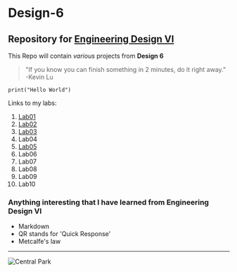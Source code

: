 # Design-6
## Repository for [Engineering Design VI](https://sites.google.com/view/ece322)
This Repo will contain *various* projects from **Design 6**
> "If you know you can finish something in 2 minutes, do it right away."
> -Kevin Lu

`print("Hello World")`

Links to my labs: 
1. [Lab01](Lab01)
2. [Lab02](Lab02)
3. [Lab03](Lab03)
4. Lab04
5. [Lab05](Lab05)
6. Lab06
7. Lab07
8. Lab08
9. Lab09
10. Lab10

### Anything interesting that I have learned from Engineering Design VI
- Markdown
- QR stands for 'Quick Response'
- Metcalfe's law

---

![Central Park](https://github.com/kamiltomaszk/Design-6/assets/95594092/d2710f85-8b9d-4e10-b9d0-c9d808efd124)
